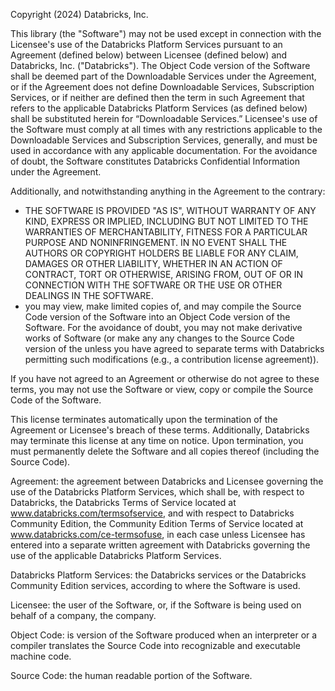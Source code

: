 Copyright (2024) Databricks, Inc.

This library (the "Software") may not be used except in connection with the Licensee's use of the Databricks Platform Services pursuant
to an Agreement (defined below) between Licensee (defined below) and Databricks, Inc. ("Databricks"). The Object Code version of the
Software shall be deemed part of the Downloadable Services under the Agreement, or if the Agreement does not define Downloadable Services,
Subscription Services, or if neither are defined then the term in such Agreement that refers to the applicable Databricks Platform
Services (as defined below) shall be substituted herein for “Downloadable Services.”  Licensee's use of the Software must comply at
all times with any restrictions applicable to the Downloadable Services and Subscription Services, generally, and must be used in
accordance with any applicable documentation. For the avoidance of doubt, the Software constitutes Databricks Confidential Information
under the Agreement.

Additionally, and notwithstanding anything in the Agreement to the contrary:
* THE SOFTWARE IS PROVIDED "AS IS", WITHOUT WARRANTY OF ANY KIND, EXPRESS OR IMPLIED, INCLUDING BUT NOT LIMITED TO THE WARRANTIES
  OF MERCHANTABILITY, FITNESS FOR A PARTICULAR PURPOSE AND NONINFRINGEMENT. IN NO EVENT SHALL THE AUTHORS OR COPYRIGHT HOLDERS BE
  LIABLE FOR ANY CLAIM, DAMAGES OR OTHER LIABILITY, WHETHER IN AN ACTION OF CONTRACT, TORT OR OTHERWISE, ARISING FROM, OUT OF OR
  IN CONNECTION WITH THE SOFTWARE OR THE USE OR OTHER DEALINGS IN THE SOFTWARE.
* you may view, make limited copies of, and may compile the Source Code version of the Software into an Object Code version of the
  Software.  For the avoidance of doubt, you may not make derivative works of Software (or make any any changes to the Source Code
  version of the unless you have agreed to separate terms with Databricks permitting such modifications (e.g., a contribution license
  agreement)).

If you have not agreed to an Agreement or otherwise do not agree to these terms, you may not use the Software or view, copy or compile
the Source Code of the Software.

This license terminates automatically upon the termination of the Agreement or Licensee's breach of these terms.  Additionally,
Databricks may terminate this license at any time on notice.  Upon termination, you must permanently delete the Software and all
copies thereof (including the Source Code).

Agreement: the agreement between Databricks and Licensee governing the use of the Databricks Platform Services, which shall be, with
respect to Databricks, the Databricks Terms of Service located at www.databricks.com/termsofservice, and with respect to Databricks
Community Edition, the Community Edition Terms of Service located at www.databricks.com/ce-termsofuse, in each case unless Licensee
has entered into a separate written agreement with Databricks governing the use of the applicable Databricks Platform Services.

Databricks Platform Services: the Databricks services or the Databricks Community Edition services, according to where the Software is used.

Licensee: the user of the Software, or, if the Software is being used on behalf of a company, the company.

Object Code: is version of the Software produced when an interpreter or a compiler translates the Source Code into recognizable and
executable machine code.

Source Code: the human readable portion of the Software.
